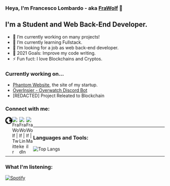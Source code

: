 ### Heya, I'm Francesco Lombardo - aka [FraWolf][website] 👋

## I'm a Student and Web Back-End Developer.

- 🔭 I’m currently working on many projects!
- 🌱 I’m currently learning Fullstack.
- 💼 I’m looking for a job as web back-end developer.
- 🥅 2021 Goals: Improve my code writing.
- ⚡ Fun fuct: I love Blockchains and Cryptos.

### Currently working on...
- [Phantom Website](https://phantomsec.dev), the site of my startup.
- [OverInsier - Overwatch Discord Bot](https://top.gg/bot/768147122901876827)
- [REDACTED] Project Releated to Blockchain

### Connect with me:

[<img align="left" alt="FraWolf | Website" width="22px" style="fill: red;" src="https://raw.githubusercontent.com/iconic/open-iconic/master/svg/globe.svg" />][website]
[<img align="left" alt="FraWolf | Twitter" width="22px" src="https://cdn.jsdelivr.net/npm/simple-icons@v3/icons/twitter.svg" />][twitter]
[<img align="left" alt="FraWolf | LinkedIn" width="22px" src="https://cdn.jsdelivr.net/npm/simple-icons@v3/icons/linkedin.svg" />][linkedin]
[<img align="left" alt="FraWolf | Mail" width="22px" src="https://cdn.jsdelivr.net/npm/simple-icons@v3/icons/gmail.svg" />][mail]

<br />

---

### Languages and Tools:

![Top Langs](https://github-readme-stats.vercel.app/api/top-langs/?username=frawolf&layout=compact)

---

### What I'm listening:

[![Spotify](https://now-playing.frawolf.it/api/spotify-playing)](https://open.spotify.com/user/8ah613z3pejhnn3uvwhqy8hvb)

[website]: https://frawolf.it
[twitter]: https://twitter.com/FraWolf__
[linkedin]: https://www.linkedin.com/in/francesco-lombardo-454988163/
[mail]: mailto:frawolf@outlook.it
